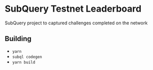 # SubQuery Testnet Leaderboard

SubQuery project to captured challenges completed on the network

## Building

- `yarn`
- `subql codegen`
- `yarn build`
